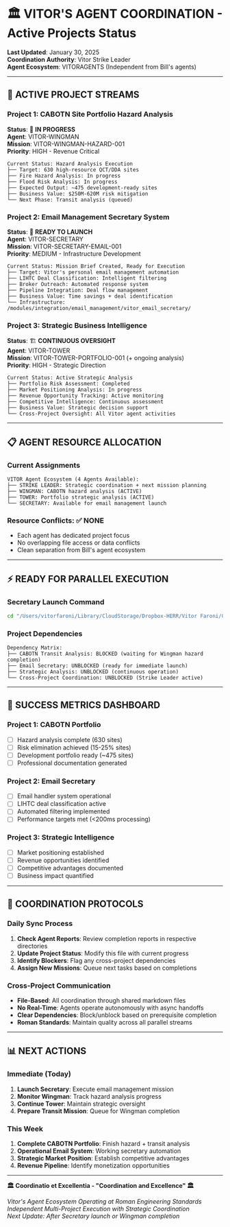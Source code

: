 # 🏛️ VITOR'S AGENT COORDINATION - Active Projects Status

**Last Updated**: January 30, 2025  
**Coordination Authority**: Vitor Strike Leader  
**Agent Ecosystem**: VITORAGENTS (Independent from Bill's agents)

---

## 🎯 **ACTIVE PROJECT STREAMS**

### **Project 1: CABOTN Site Portfolio Hazard Analysis**
**Status**: 🔄 **IN PROGRESS**  
**Agent**: VITOR-WINGMAN  
**Mission**: VITOR-WINGMAN-HAZARD-001  
**Priority**: HIGH - Revenue Critical

```
Current Status: Hazard Analysis Execution
├── Target: 630 high-resource QCT/DDA sites
├── Fire Hazard Analysis: In progress
├── Flood Risk Analysis: In progress  
├── Expected Output: ~475 development-ready sites
├── Business Value: $250M-620M risk mitigation
└── Next Phase: Transit analysis (queued)
```

### **Project 2: Email Management Secretary System**
**Status**: 🚀 **READY TO LAUNCH**  
**Agent**: VITOR-SECRETARY  
**Mission**: VITOR-SECRETARY-EMAIL-001  
**Priority**: MEDIUM - Infrastructure Development

```
Current Status: Mission Brief Created, Ready for Execution
├── Target: Vitor's personal email management automation
├── LIHTC Deal Classification: Intelligent filtering
├── Broker Outreach: Automated response system
├── Pipeline Integration: Deal flow management
├── Business Value: Time savings + deal identification
└── Infrastructure: /modules/integration/email_management/vitor_email_secretary/
```

### **Project 3: Strategic Business Intelligence**
**Status**: 🏗️ **CONTINUOUS OVERSIGHT**  
**Agent**: VITOR-TOWER  
**Mission**: VITOR-TOWER-PORTFOLIO-001 (+ ongoing analysis)  
**Priority**: HIGH - Strategic Direction

```
Current Status: Active Strategic Analysis
├── Portfolio Risk Assessment: Completed
├── Market Positioning Analysis: In progress
├── Revenue Opportunity Tracking: Active monitoring
├── Competitive Intelligence: Continuous assessment
├── Business Value: Strategic decision support
└── Cross-Project Oversight: All Vitor agent activities
```

---

## 📋 **AGENT RESOURCE ALLOCATION**

### **Current Assignments**
```
VITOR Agent Ecosystem (4 Agents Available):
├── STRIKE LEADER: Strategic coordination + next mission planning
├── WINGMAN: CABOTN hazard analysis (ACTIVE)
├── TOWER: Portfolio strategic analysis (ACTIVE)
└── SECRETARY: Available for email management launch
```

### **Resource Conflicts**: ✅ **NONE**
- Each agent has dedicated project focus
- No overlapping file access or data conflicts
- Clean separation from Bill's agent ecosystem

---

## ⚡ **READY FOR PARALLEL EXECUTION**

### **Secretary Launch Command**
```bash
cd "/Users/vitorfaroni/Library/CloudStorage/Dropbox-HERR/Vitor Faroni/Colosseum" && python3 launchers/launch_secretary.py
```

### **Project Dependencies**
```
Dependency Matrix:
├── CABOTN Transit Analysis: BLOCKED (waiting for Wingman hazard completion)
├── Email Secretary: UNBLOCKED (ready for immediate launch)
├── Strategic Analysis: UNBLOCKED (continuous operation)
└── Cross-Project Coordination: UNBLOCKED (Strike Leader active)
```

---

## 🎯 **SUCCESS METRICS DASHBOARD**

### **Project 1: CABOTN Portfolio**
- [ ] Hazard analysis complete (630 sites)
- [ ] Risk elimination achieved (15-25% sites)
- [ ] Development portfolio ready (~475 sites)
- [ ] Professional documentation generated

### **Project 2: Email Secretary**
- [ ] Email handler system operational
- [ ] LIHTC deal classification active
- [ ] Automated filtering implemented
- [ ] Performance targets met (<200ms processing)

### **Project 3: Strategic Intelligence**
- [ ] Market positioning established
- [ ] Revenue opportunities identified
- [ ] Competitive advantages documented
- [ ] Business impact quantified

---

## 🚨 **COORDINATION PROTOCOLS**

### **Daily Sync Process**
1. **Check Agent Reports**: Review completion reports in respective directories
2. **Update Project Status**: Modify this file with current progress
3. **Identify Blockers**: Flag any cross-project dependencies
4. **Assign New Missions**: Queue next tasks based on completions

### **Cross-Project Communication**
- **File-Based**: All coordination through shared markdown files
- **No Real-Time**: Agents operate autonomously with async handoffs
- **Clear Dependencies**: Block/unblock based on prerequisite completion
- **Roman Standards**: Maintain quality across all parallel streams

---

## 📊 **NEXT ACTIONS**

### **Immediate (Today)**
1. **Launch Secretary**: Execute email management mission
2. **Monitor Wingman**: Track hazard analysis progress
3. **Continue Tower**: Maintain strategic oversight
4. **Prepare Transit Mission**: Queue for Wingman completion

### **This Week**
1. **Complete CABOTN Portfolio**: Finish hazard + transit analysis
2. **Operational Email System**: Working secretary automation
3. **Strategic Market Position**: Establish competitive advantages
4. **Revenue Pipeline**: Identify monetization opportunities

---

**🏛️ Coordinatio et Excellentia - "Coordination and Excellence" 🏛️**

*Vitor's Agent Ecosystem Operating at Roman Engineering Standards*  
*Independent Multi-Project Execution with Strategic Coordination*  
*Next Update: After Secretary launch or Wingman completion*